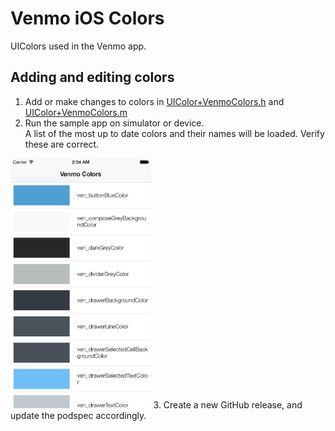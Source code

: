 # Venmo iOS Colors
UIColors used in the Venmo app.

## Adding and editing colors

1. Add or make changes to colors in [UIColor+VenmoColors.h](https://github.com/venmo/venmo-ios-colors/blob/master/Colors/UIColor%2BVenmoColors.h) and [UIColor+VenmoColors.m](https://github.com/venmo/venmo-ios-colors/blob/master/Colors/UIColor%2BVenmoColors.m)
2. Run the sample app on simulator or device.<br/>A list of the most up to date colors and their names will be loaded. Verify these are correct.
<img src="ColorsScreenshot.png" height="400px" />
3. Create a new GitHub release, and update the podspec accordingly.
